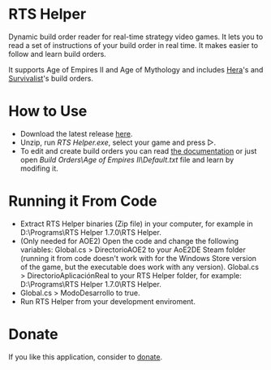 # RTS Helper
Dynamic build order reader for real-time strategy video games. It lets you to read a set of instructions of your build order in real time. It makes easier to follow and learn build orders.

It supports Age of Empires II and Age of Mythology and includes <a href="https://www.youtube.com/channel/UCeqc9aYVAZcRQq9Ey0x26AQ">Hera</a>'s and <a href="https://www.youtube.com/SurvivalistAoE">Survivalist<a>'s build orders.

# How to Use
* Download the latest release <a href="http://vixark.com/rts-helper">here</a>.
* Unzip, run <i>RTS Helper.exe</i>, select your game and press ▷.
* To edit and create build orders you can read <a href="http://vixark.com/rts-helper/documentation">the documentation</a> or just open <i>Build Orders\Age of Empires II\Default.txt</i> file and learn by modifing it.

# Running it From Code
* Extract RTS Helper binaries (Zip file) in your computer, for example in D:\Programs\RTS Helper 1.7.0\RTS Helper.
* (Only needed for AOE2) Open the code and change the following variables: Global.cs > DirectorioAOE2 to your AoE2DE Steam folder (running it from code doesn't work with for the Windows Store version of the game, but the executable does work with any version). Global.cs > DirectorioAplicaciónReal to your RTS Helper folder, for example: D:\Programs\RTS Helper 1.7.0\RTS Helper.
* Global.cs > ModoDesarrollo to true.
* Run RTS Helper from your development enviroment.

# Donate
If you like this application, consider to <a href="http://vixark.com/donate">donate</a>.
